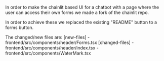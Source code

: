 In order to make the chainlit based UI for a chatbot with a page where the user can access their own forms we made a fork of the chainlit repo. 

In order to achieve these we replaced the existing "README" button to a forms button.

The changed/new files are:
    [new-files]
    - frontend/src/components/header/Forms.tsx
    [changed-files]
    - frontend/src/components/header/index.tsx
    - frontend/src/components/WaterMark.tsx